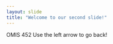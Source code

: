 ```yaml
---
layout: slide
title: "Welcome to our second slide!"
---
```

OMIS 452
Use the left arrow to go back!
